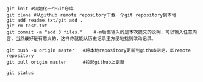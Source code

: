 
    git init #初始化一个Git仓库
    git clone #从github remote repository下载一个git repository到本地
    git add readme.txt/git add .
    git rm test.txt
    git commit -m "add 3 files."	#-m后面输入的是本次提交的说明，可以输入任意内容，当然最好是有意义的，这样你就能从历史记录里方便地找到改动记录。

    git push -u origin master   #将本地repository更新到github网站，即remote repository
    git pull origin master      #拉起github上更新

    git status
